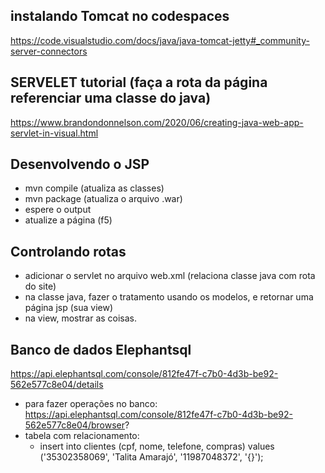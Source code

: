 
## instalando Tomcat no codespaces
https://code.visualstudio.com/docs/java/java-tomcat-jetty#_community-server-connectors

## SERVELET tutorial (faça a rota da página referenciar uma classe do java)
https://www.brandondonnelson.com/2020/06/creating-java-web-app-servlet-in-visual.html

## Desenvolvendo o JSP
- mvn compile (atualiza as classes)
- mvn package (atualiza o arquivo .war)
- espere o output
- atualize a página (f5)

## Controlando rotas
- adicionar o servlet no arquivo web.xml (relaciona classe java com rota do site)
- na classe java, fazer o tratamento usando os modelos, e retornar uma página jsp (sua view)
- na view, mostrar as coisas.

## Banco de dados Elephantsql
https://api.elephantsql.com/console/812fe47f-c7b0-4d3b-be92-562e577c8e04/details

- para fazer operações no banco: https://api.elephantsql.com/console/812fe47f-c7b0-4d3b-be92-562e577c8e04/browser?
- tabela com relacionamento: 
  - insert into clientes (cpf, nome, telefone, compras)
values ('35302358069', 'Talita Amarajó', '11987048372', '{}');